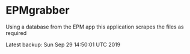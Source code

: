# EPMgrabber
Using a database from the EPM app this application scrapes the files as required


Latest backup: Sun Sep 29 14:50:01 UTC 2019
